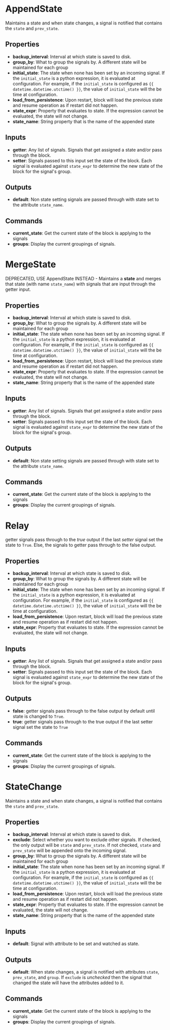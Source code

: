 AppendState
===========
Maintains a state and when state changes, a signal is notified that contains the `state` and `prev_state`.

Properties
----------
- **backup_interval**: Interval at which state is saved to disk.
- **group_by**: What to group the signals by. A different state will be maintained for each group
- **initial_state**: The state when none has been set by an incoming signal. If the `initial_state` is a python expression, it is evaluated at configuration. For example, if the `initial_state` is configured as `{{ datetime.datetime.utctime() }}`, the value of `initial_state` will the be time at configuration.
- **load_from_persistence**: Upon restart, block will load the previous state and resume operation as if restart did not happen.
- **state_expr**: Property that evaluates to state. If the expression cannot be evaluated, the state will not change.
- **state_name**: String property that is the name of the appended state

Inputs
------
- **getter**: Any list of signals. Signals that get assigned a state and/or pass through the block.
- **setter**: Signals passed to this input set the state of the block. Each signal is evaluated against `state_expr` to determine the new state of the block for the signal's group.

Outputs
-------
- **default**: Non state setting signals are passed through with state set to the attribute `state_name`.

Commands
--------
- **current_state**: Get the current state of the block is applying to the signals
- **groups**: Display the current groupings of signals.

MergeState
==========
DEPRECATED, USE AppendState INSTEAD - Maintains a **state** and merges that state (with name `state_name`) with signals that are input through the getter input.

Properties
----------
- **backup_interval**: Interval at which state is saved to disk.
- **group_by**: What to group the signals by. A different state will be maintained for each group
- **initial_state**: The state when none has been set by an incoming signal. If the `initial_state` is a python expression, it is evaluated at configuration. For example, if the `initial_state` is configured as `{{ datetime.datetime.utctime() }}`, the value of `initial_state` will the be time at configuration.
- **load_from_persistence**: Upon restart, block will load the previous state and resume operation as if restart did not happen.
- **state_expr**: Property that evaluates to state. If the expression cannot be evaluated, the state will not change.
- **state_name**: String property that is the name of the appended state

Inputs
------
- **getter**: Any list of signals. Signals that get assigned a state and/or pass through the block.
- **setter**: Signals passed to this input set the state of the block. Each signal is evaluated against `state_expr` to determine the new state of the block for the signal's group.

Outputs
-------
- **default**: Non state setting signals are passed through with state set to the attribute `state_name`.

Commands
--------
- **current_state**: Get the current state of the block is applying to the signals
- **groups**: Display the current groupings of signals.

Relay
=====
getter signals pass through to the *true* output if the last *setter* signal set the state to `True`. Else, the signals to getter pass through to the false output.

Properties
----------
- **backup_interval**: Interval at which state is saved to disk.
- **group_by**: What to group the signals by. A different state will be maintained for each group
- **initial_state**: The state when none has been set by an incoming signal. If the `initial_state` is a python expression, it is evaluated at configuration. For example, if the `initial_state` is configured as `{{ datetime.datetime.utctime() }}`, the value of `initial_state` will the be time at configuration.
- **load_from_persistence**: Upon restart, block will load the previous state and resume operation as if restart did not happen.
- **state_expr**: Property that evaluates to state. If the expression cannot be evaluated, the state will not change.

Inputs
------
- **getter**: Any list of signals. Signals that get assigned a state and/or pass through the block.
- **setter**: Signals passed to this input set the state of the block. Each signal is evaluated against `state_expr` to determine the new state of the block for the signal's group.

Outputs
-------
- **false**: getter signals pass through to the false output by default until state is changed to `True`.
- **true**: getter signals pass through to the true output if the last setter signal set the state to `True`

Commands
--------
- **current_state**: Get the current state of the block is applying to the signals
- **groups**: Display the current groupings of signals.

StateChange
===========
Maintains a state and when state changes, a signal is notified that contains the `state` and `prev_state`.

Properties
----------
- **backup_interval**: Interval at which state is saved to disk.
- **exclude**: Select whether you want to exclude other signals. If checked, the only output will be `state` and `prev_state`. If not checked, `state` and `prev_state` will be appended onto the incoming signal.
- **group_by**: What to group the signals by. A different state will be maintained for each group
- **initial_state**: The state when none has been set by an incoming signal. If the `initial_state` is a python expression, it is evaluated at configuration. For example, if the `initial_state` is configured as `{{ datetime.datetime.utctime() }}`, the value of `initial_state` will the be time at configuration.
- **load_from_persistence**: Upon restart, block will load the previous state and resume operation as if restart did not happen.
- **state_expr**: Property that evaluates to state. If the expression cannot be evaluated, the state will not change.
- **state_name**: String property that is the name of the appended state

Inputs
------
- **default**: Signal with attribute to be set and watched as state.

Outputs
-------
- **default**: When state changes, a signal is notified with attributes `state`, `prev_state`, and `group`. If `exclude` is _unchecked_ then the signal that changed the state will have the attributes added to it.

Commands
--------
- **current_state**: Get the current state of the block is applying to the signals
- **groups**: Display the current groupings of signals.

